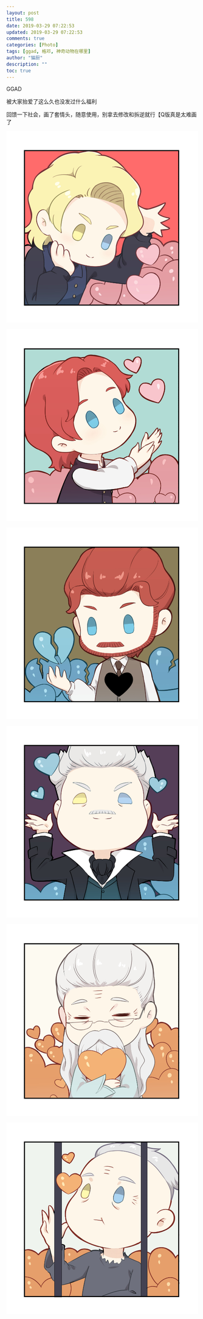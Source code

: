 ```yaml
---
layout: post
title: 598
date: 2019-03-29 07:22:53
updated: 2019-03-29 07:22:53
comments: true
categories: [Photo]
tags: [ggad, 格邓, 神奇动物在哪里]
author: "猫厨"
description: ""
toc: true
---
```


<p>GGAD</p> 
<p>被大家抬爱了这么久也没发过什么福利</p> 
<p>回馈一下社会，画了套情头，随意使用，别拿去修改和拆逆就行【Q版真是太难画了&nbsp;<br /></p>

![](https://raw.githubusercontent.com/alicewish/meowchain247/master/img_cVZNdzJtQk9JV2VLeFV5ZXFBamJMSFZuaDJRVkhKbVh1YnFuTVNGKzJOTnNNbmxMR3VuWGhRPT0.jpg)

![](https://raw.githubusercontent.com/alicewish/meowchain247/master/img_cVZNdzJtQk9JV2VLeFV5ZXFBamJMQzhHTUZSUldnbWJmeDFPeUwxS3VkeDJjT0E3Qk5kQlhBPT0.jpg)

![](https://raw.githubusercontent.com/alicewish/meowchain247/master/img_cVZNdzJtQk9JV2VLeFV5ZXFBamJMSkZUZVVFOHFDeVh5OEw4NE1tcGw0cGpaTkY3S2ZWUDdnPT0.jpg)

![](https://raw.githubusercontent.com/alicewish/meowchain247/master/img_cVZNdzJtQk9JV2VLeFV5ZXFBamJMQUs5NndXcXkyM2ZBRjdRR1NIY3phVDZPWXpINmVaK0hnPT0.jpg)

![](https://raw.githubusercontent.com/alicewish/meowchain247/master/img_cVZNdzJtQk9JV2VLeFV5ZXFBamJMUEdmTTREc3pSZVhVQm50bHVpRWx1dzREOTJFWDVST1hBPT0.jpg)

![](https://raw.githubusercontent.com/alicewish/meowchain247/master/img_cVZNdzJtQk9JV2VLeFV5ZXFBamJMQ05CZHdDSUVHSFZGMnhqM3JVcFdLanE3Ukczd05OYXR3PT0.jpg)